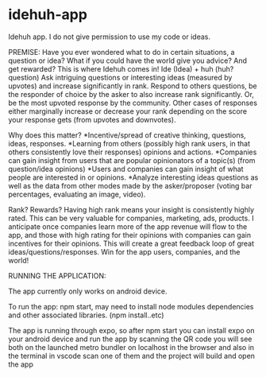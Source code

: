 # idehuh-app
Idehuh app. I do not give permission to use my code or ideas.

PREMISE:
Have you ever wondered what to do in certain situations, a question or idea? What if you could have the world give you advice? And get rewarded?
This is where Idehuh comes in! Ide (Idea) + huh (huh? question)
Ask intriguing questions or interesting ideas (measured by upvotes) and increase significantly in rank.
Respond to others questions, be the responder of choice by the asker to also increase rank significantly. Or, be the most upvoted response by the community.
Other cases of responses either marginally increase or decrease your rank depending on the score your response gets (from upvotes and downvotes).

Why does this matter?
*Incentive/spread of creative thinking, questions, ideas, responses. 
*Learning from others (possibly high rank users, in that others consistently love their responses) opinions and actions.
*Companies can gain insight from users that are popular opinionators of a topic(s) (from question/idea opinions)
*Users and companies can gain insight of what people are interested in or opinions.
*Analyze interesting ideas questions as well as the data from other modes made by the asker/proposer (voting bar percentages, evaluating an image, video).


Rank? Rewards?
Having high rank means your insight is consistently highly rated. This can be very valuable for companies, marketing, ads, products.
I anticipate once companies learn more of the app revenue will flow to the app, and those with high rating for their opinions with companies can gain incentives for their opinions. This will create a great feedback loop of great ideas/questions/responses. Win for the app users, companies, and the world!


RUNNING THE APPLICATION:

The app currently only works on android device.

To run the app: npm start, may need to install node modules dependencies and other associated libraries. (npm install..etc)

The app is running through expo, so after npm start you can install expo on your android device and run the app by scanning the QR code you will see both on the launched metro bundler on localhost in the browser and also in the terminal in vscode 
scan one of them and the project will build and open the app


